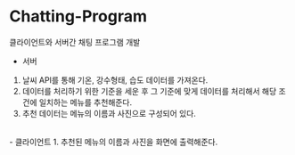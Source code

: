 # Chatting-Program


클라이언트와 서버간 채팅 프로그램 개발
- 서버
1. 날씨 API를 통해 기온, 강수형태, 습도 데이터를 가져온다.
2. 데이터를 처리하기 위한 기준을 세운 후 그 기준에 맞게 데이터를 처리해서 해당 조건에 일치하는 메뉴를 추천해준다.
3. 추천 데이터는 메뉴의 이름과 사진으로 구성되어 있다.
<br/>
- 클라이언트
  1. 추천된 메뉴의 이름과 사진을 화면에 출력해준다.
